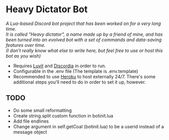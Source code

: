 # Heavy Dictator Bot
*A Lua-based Discord bot project that has been worked on for a very long time.*
<br>
*It is called "Heavy dictator", a name made up by a friend of mine, and has been turned into an evolved bot with a set of commands and data-saving features over time.*
<br>
*(I don't really know what else to write here, but feel free to use or host this bot as you wish)*

- Requires [Luvit](https://luvit.io/) and [Discordia](https://github.com/SinisterRectus/Discordia) in order to run.
- Configurable in the .env file (The template is .env.template)
- Recommended to use [Heroku](https://www.heroku.com/) to host externally 24/7. There's some additional steps you'll need to do in order to set it up, however.

## TODO
- Do some small reformatting
- Create string.split custom function in botinit.lua
- Add file endlines
- Change argument in self.getCoal (botinit.lua) to be a userid instead of a message object
